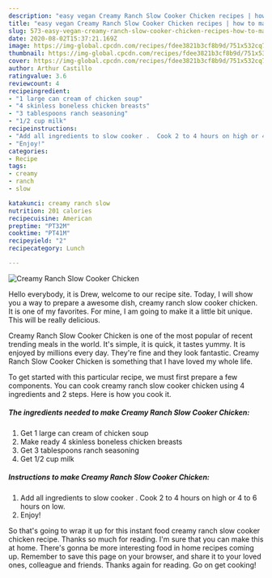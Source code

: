 ```yaml
---
description: "easy vegan Creamy Ranch Slow Cooker Chicken recipes | how to make homemade Creamy Ranch Slow Cooker Chicken"
title: "easy vegan Creamy Ranch Slow Cooker Chicken recipes | how to make homemade Creamy Ranch Slow Cooker Chicken"
slug: 573-easy-vegan-creamy-ranch-slow-cooker-chicken-recipes-how-to-make-homemade-creamy-ranch-slow-cooker-chicken
date: 2020-08-02T15:37:21.169Z
image: https://img-global.cpcdn.com/recipes/fdee3821b3cf8b9d/751x532cq70/creamy-ranch-slow-cooker-chicken-recipe-main-photo.jpg
thumbnail: https://img-global.cpcdn.com/recipes/fdee3821b3cf8b9d/751x532cq70/creamy-ranch-slow-cooker-chicken-recipe-main-photo.jpg
cover: https://img-global.cpcdn.com/recipes/fdee3821b3cf8b9d/751x532cq70/creamy-ranch-slow-cooker-chicken-recipe-main-photo.jpg
author: Arthur Castillo
ratingvalue: 3.6
reviewcount: 4
recipeingredient:
- "1 large can cream of chicken soup"
- "4 skinless boneless chicken breasts"
- "3 tablespoons ranch seasoning"
- "1/2 cup milk"
recipeinstructions:
- "Add all ingredients to slow cooker .  Cook 2 to 4 hours on high or 4 to 6 hours on low."
- "Enjoy!"
categories:
- Recipe
tags:
- creamy
- ranch
- slow

katakunci: creamy ranch slow 
nutrition: 201 calories
recipecuisine: American
preptime: "PT32M"
cooktime: "PT41M"
recipeyield: "2"
recipecategory: Lunch

---
```



![Creamy Ranch Slow Cooker Chicken](https://img-global.cpcdn.com/recipes/fdee3821b3cf8b9d/751x532cq70/creamy-ranch-slow-cooker-chicken-recipe-main-photo.jpg)

Hello everybody, it is Drew, welcome to our recipe site. Today, I will show you a way to prepare a awesome dish, creamy ranch slow cooker chicken. It is one of my favorites. For mine, I am going to make it a little bit unique. This will be really delicious.



Creamy Ranch Slow Cooker Chicken is one of the most popular of recent trending meals in the world. It's simple, it is quick, it tastes yummy. It is enjoyed by millions every day. They're fine and they look fantastic. Creamy Ranch Slow Cooker Chicken is something that I have loved my whole life.


To get started with this particular recipe, we must first prepare a few components. You can cook creamy ranch slow cooker chicken using 4 ingredients and 2 steps. Here is how you cook it.

<!--inarticleads1-->

##### The ingredients needed to make Creamy Ranch Slow Cooker Chicken:

1. Get 1 large can cream of chicken soup
1. Make ready 4 skinless boneless chicken breasts
1. Get 3 tablespoons ranch seasoning
1. Get 1/2 cup milk




<!--inarticleads2-->

##### Instructions to make Creamy Ranch Slow Cooker Chicken:

1. Add all ingredients to slow cooker .  Cook 2 to 4 hours on high or 4 to 6 hours on low.
1. Enjoy!




So that's going to wrap it up for this instant food creamy ranch slow cooker chicken recipe. Thanks so much for reading. I'm sure that you can make this at home. There's gonna be more interesting food in home recipes coming up. Remember to save this page on your browser, and share it to your loved ones, colleague and friends. Thanks again for reading. Go on get cooking!

